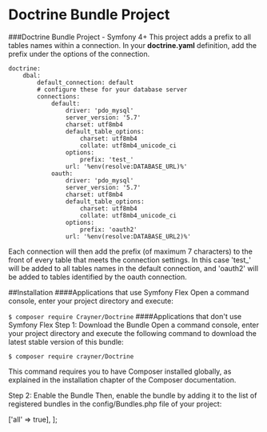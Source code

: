 # Doctrine Bundle Project
###Doctrine Bundle Project - Symfony 4+
This project adds a prefix to all tables names within a connection.  In your __doctrine.yaml__ definition, add the prefix under the options of the connection.

```
doctrine:
    dbal:
        default_connection: default
        # configure these for your database server
        connections:
            default:
                driver: 'pdo_mysql'
                server_version: '5.7'
                charset: utf8mb4
                default_table_options:
                    charset: utf8mb4
                    collate: utf8mb4_unicode_ci
                options:
                    prefix: 'test_'
                url: '%env(resolve:DATABASE_URL)%'
            oauth:
                driver: 'pdo_mysql'
                server_version: '5.7'
                charset: utf8mb4
                default_table_options:
                    charset: utf8mb4
                    collate: utf8mb4_unicode_ci
                options:
                    prefix: 'oauth2'
                url: '%env(resolve:DATABASE_URL2)%'

```

Each connection will then add the prefix (of maximum 7 characters) to the front of every table that meets the connection settings.  In this case 'test_' will be added to all tables names in the default connection, and 'oauth2' will be added to tables identified by the oauth connection. 

##Installation
####Applications that use Symfony Flex
Open a command console, enter your project directory and execute:

```$ composer require Crayner/Doctrine```
####Applications that don't use Symfony Flex
Step 1: Download the Bundle
    Open a command console, enter your project directory and execute the following command to download the latest stable version of this bundle:

```$ composer require crayner/Doctrine```

This command requires you to have Composer installed globally, as explained in the installation chapter of the Composer documentation.

Step 2: Enable the Bundle
    Then, enable the bundle by adding it to the list of registered bundles in the config/Bundles.php file of your project:

<?php

return [
    //...
    //
    Crayner\Doctrine\CraynerDoctrineBundle::class => ['all' => true],
];
